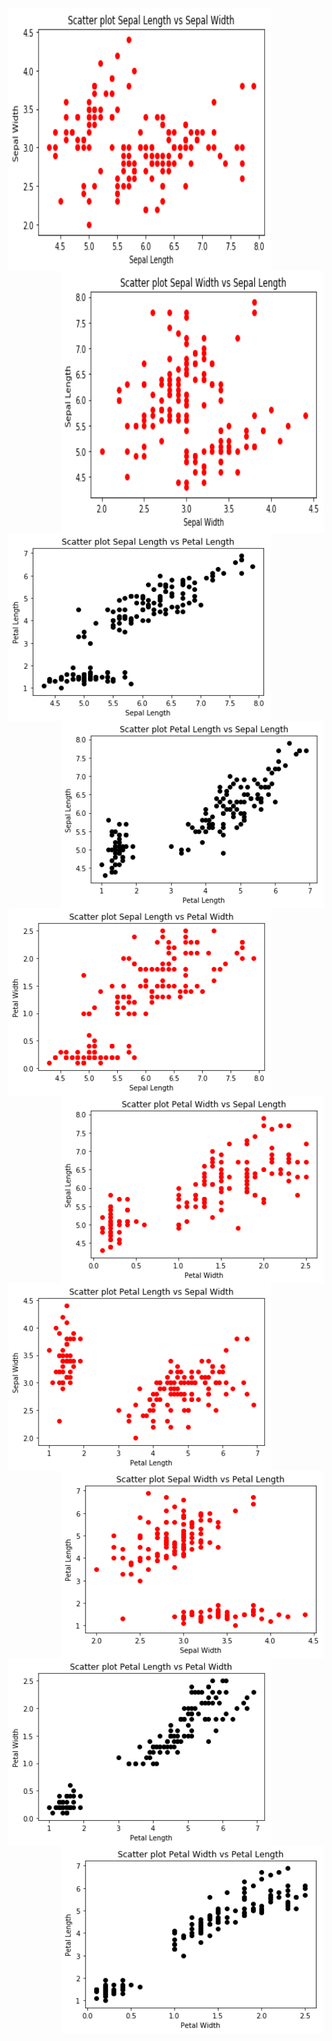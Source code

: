   <img align="left" width="420" height="420" src="images/scatter_seplen_vs_sepwid.png">  
  <img align="right" width="420" height="420" src="images/scatter_sepwid_vs_seplen.png">  
  
  <img align="left" width="420" height="300" src="images/scatter_seplen_vs_petlen.png">  
  <img align="right" width="420" height="300" src="images/scatter_petlen_vs_seplen.png">

  <img align="left" width="420" height="300" src="images/scatter_seplen_vs_petwid.png">  
  <img align="right" width="420" height="300" src="images/scatter_petwid_vs_seplen.png"> 

  <img align="left" width="420" height="300" src="images/scatter_petlen_vs_sepwid.png">  
  <img align="right" width="420" height="300" src="images/scatter_sepwid_vs_petlen.png"> 

  <img align="left" width="420" height="300" src="images/scatter_petlen_vs_petwid.png">  
  <img align="right" width="420" height="300" src="images/scatter_petwid_vs_petlen.png"> 

